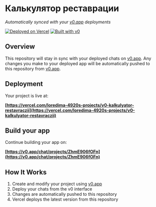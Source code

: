 # Калькулятор реставрации

*Automatically synced with your [v0.app](https://v0.app) deployments*

[![Deployed on Vercel](https://img.shields.io/badge/Deployed%20on-Vercel-black?style=for-the-badge&logo=vercel)](https://vercel.com/loredima-4920s-projects/v0-kalkulyator-restavraczii)
[![Built with v0](https://img.shields.io/badge/Built%20with-v0.app-black?style=for-the-badge)](https://v0.app/chat/projects/ZhmE906fOFn)

## Overview

This repository will stay in sync with your deployed chats on [v0.app](https://v0.app).
Any changes you make to your deployed app will be automatically pushed to this repository from [v0.app](https://v0.app).

## Deployment

Your project is live at:

**[https://vercel.com/loredima-4920s-projects/v0-kalkulyator-restavraczii](https://vercel.com/loredima-4920s-projects/v0-kalkulyator-restavraczii)**

## Build your app

Continue building your app on:

**[https://v0.app/chat/projects/ZhmE906fOFn](https://v0.app/chat/projects/ZhmE906fOFn)**

## How It Works

1. Create and modify your project using [v0.app](https://v0.app)
2. Deploy your chats from the v0 interface
3. Changes are automatically pushed to this repository
4. Vercel deploys the latest version from this repository